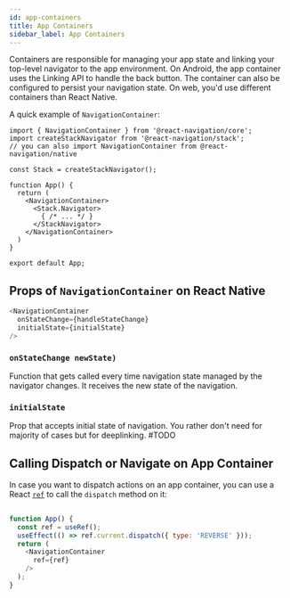 ```yaml
---
id: app-containers
title: App Containers
sidebar_label: App Containers
---
```


Containers are responsible for managing your app state and linking your top-level navigator to the app environment. On Android, the app container uses the Linking API to handle the back button. The container can also be configured to persist your navigation state. On web, you'd use different containers than React Native.


A quick example of `NavigationContainer`:

```
import { NavigationContainer } from '@react-navigation/core';
import createStackNavigator from '@react-navigation/stack';
// you can also import NavigationContainer from @react-navigation/native

const Stack = createStackNavigator();

function App() {
  return (
    <NavigationContainer>
      <Stack.Navigator>
        { /* ... */ }
      </StackNavigator>
    </NavigationContainer>
  )
}

export default App;
```

## Props of `NavigationContainer` on React Native

```js
<NavigationContainer
  onStateChange={handleStateChange}
  initialState={initialState}
/>
```

### `onStateChange newState)`

Function that gets called every time navigation state managed by the navigator changes. It receives the new state of the navigation.

### `initialState`

Prop that accepts initial state of navigation. You rather don't need for majority of cases but for deeplinking. #TODO

## Calling Dispatch or Navigate on App Container

In case you want to dispatch actions on an app container, you can use a React [`ref`](https://reactjs.org/docs/refs-and-the-dom.html#creating-refs) to call the `dispatch` method on it:

```js
  
function App() {
  const ref = useRef();
  useEffect(() => ref.current.dispatch({ type: 'REVERSE' }));
  return (
    <NavigationContainer
      ref={ref}
    />
  );
}
```
